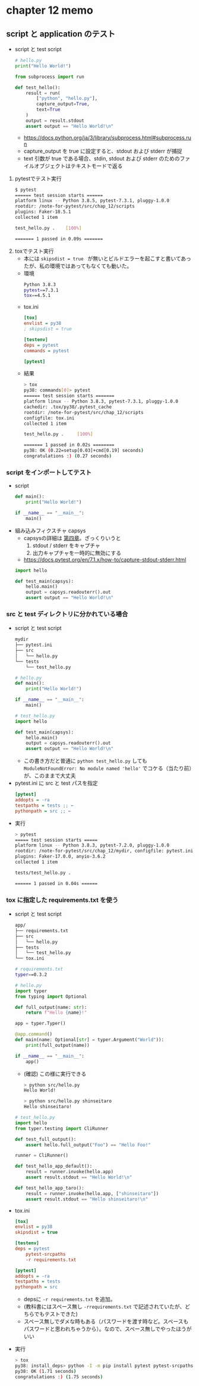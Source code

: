 # chapter 12 memo

## script と application のテスト

- script と test script 
    ```python
    # hello.py
    print("Hello World!")
    ```
    ```python 
    from subprocess import run 

    def test_hello():
        result = run(
            ["python", "hello.py"],
            capture_output=True, 
            text=True
        )
        output = result.stdout
        assert output == "Hello World!\n"

    ```
    - https://docs.python.org/ja/3/library/subprocess.html#subprocess.run
    - capture_output を true に設定すると、stdout および stderr が捕捉
    - text 引数が true である場合、stdin, stdout および stderr のためのファイルオブジェクトはテキストモードで返る

1. pytestでテスト実行
    ```bash 
    $ pytest 
    ====== test session starts ======
    platform linux -- Python 3.8.5, pytest-7.3.1, pluggy-1.0.0
    rootdir: /note-for-pytest/src/chap_12/scripts
    plugins: Faker-18.5.1
    collected 1 item                                                                                                                                                                                                                                                    

    test_hello.py .    [100%]

    ======= 1 passed in 0.09s =======
    ```
1. toxでテスト実行
    - 本には `skipsdist = true ` が無いとビルドエラーを起こすと書いてあったが、私の環境ではあってもなくても動いた。
    - 環境
        ```bash 
        Python 3.8.3
        pytest==7.3.1
        tox==4.5.1
        ```
    + tox.ini
        ```ini 
        [tox]
        envlist = py38
        ; skipsdist = true 

        [testenv]
        deps = pytest 
        commands = pytest 

        [pytest]
        ```
    + 結果
        ```bash 
        > tox
        py38: commands[0]> pytest
        ====== test session starts =======
        platform linux -- Python 3.8.3, pytest-7.3.1, pluggy-1.0.0
        cachedir: .tox/py38/.pytest_cache
        rootdir: /note-for-pytest/src/chap_12/scripts
        configfile: tox.ini
        collected 1 item                                                                                                                                                                 

        test_hello.py .     [100%]

        ======= 1 passed in 0.02s ========
        py38: OK (0.22=setup[0.03]+cmd[0.19] seconds)
        congratulations :) (0.27 seconds)
        ```

### script をインポートしてテスト
+ script
    ```python 
    def main():
        print("Hello World!")

    if __name__ == "__main__":
        main()
    ```
+  組み込みフィクスチャ capsys
    + capsysの詳細は [第四章](../chap_04/README.md)。ざっくりいうと
        1. stdout / stderr をキャプチャ
        1. 出力キャプチャを一時的に無効にする
    + https://docs.pytest.org/en/7.1.x/how-to/capture-stdout-stderr.html
    ```python 
    import hello

    def test_main(capsys):
        hello.main()
        output = capsys.readouterr().out
        assert output == "Hello World!\n"

    ```


### src と test ディレクトリに分かれている場合
+ script と test script 
    ```bash
    mydir
    ├── pytest.ini
    ├── src
    │   └── hello.py
    └── tests
        └── test_hello.py
    ```
    ```python 
    # hello.py
    def main():
        print("Hello World!")

    if __name__ == "__main__":
        main()
    ```
    ```python 
    # test_hello.py
    import hello

    def test_main(capsys):
        hello.main()
        output = capsys.readouterr().out
        assert output == "Hello World!\n"
    ```
    + この書き方だと普通に `python test_hello.py` しても `ModuleNotFoundError: No module named 'hello'` でコケる（当たり前）が、このままで大丈夫
+ pytest.ini に src と test パスを指定
    ```ini
    [pytest]
    addopts = -ra 
    testpaths = tests ;; ← 
    pythonpath = src ;; ←
    ```
+ 実行
    ```bash 
    > pytest 
    ===== test session starts =====
    platform linux -- Python 3.8.3, pytest-7.2.0, pluggy-1.0.0
    rootdir: /note-for-pytest/src/chap_12/mydir, configfile: pytest.ini, testpaths: tests
    plugins: Faker-17.0.0, anyio-3.6.2
    collected 1 item                                                                                                                                                                                        

    tests/test_hello.py .                                                                                                                                                                             [100%]

    ====== 1 passed in 0.04s ======
    ```
### tox に指定した requirements.txt を使う
+ script と test script 
    ```bash 
    app/
    ├── requirements.txt
    ├── src
    │   └── hello.py
    ├── tests
    │   └── test_hello.py
    └── tox.ini
    ```
    ```bash
    # requirements.txt
    typer==0.3.2
    ```
    ```python 
    # hello.py
    import typer
    from typing import Optional

    def full_output(name: str):
        return f"Hello {name}!"

    app = typer.Typer()

    @app.command()
    def main(name: Optional[str] = typer.Argument("World")):
        print(full_output(name))

    if __name__ == "__main__":
        app()
    ```
    + (確認) この様に実行できる
        ```bash
        > python src/hello.py 
        Hello World!

        > python src/hello.py shinseitaro
        Hello shinseitaro!
        ```
    ```python 
    # test_hello.py
    import hello
    from typer.testing import CliRunner

    def test_full_output():
        assert hello.full_output("Foo") == "Hello Foo!"

    runner = CliRunner()

    def test_hello_app_default():
        result = runner.invoke(hello.app)
        assert result.stdout == "Hello World!\n"

    def test_hello_app_taro():
        result = runner.invoke(hello.app, ["shinseitaro"])
        assert result.stdout == "Hello shinseitaro!\n"
    ```
+ tox.ini    
    ```ini
    [tox]
    envlist = py38
    skipsdist = true 

    [testenv]
    deps = pytest 
        pytest-srcpaths
        -r requirements.txt 

    [pytest]
    addopts = -ra
    testpaths = tests
    pythonpath = src 
    ```
    + depsに `-r requirements.txt` を追加。 
    + (教科書にはスペース無し `-rrequirements.txt` で記述されていたが、どちらでもテストできた)
    + スペース無しでダメな時もある（パスワードを渡す時など。スペースもパスワードと思われちゃうから）。なので、スペース無しでやったほうがいい

+ 実行
    ```bash 
    > tox
    py38: install_deps> python -I -m pip install pytest pytest-srcpaths -r requirements.txt
    py38: OK (1.71 seconds)
    congratulations :) (1.75 seconds)
    ```



